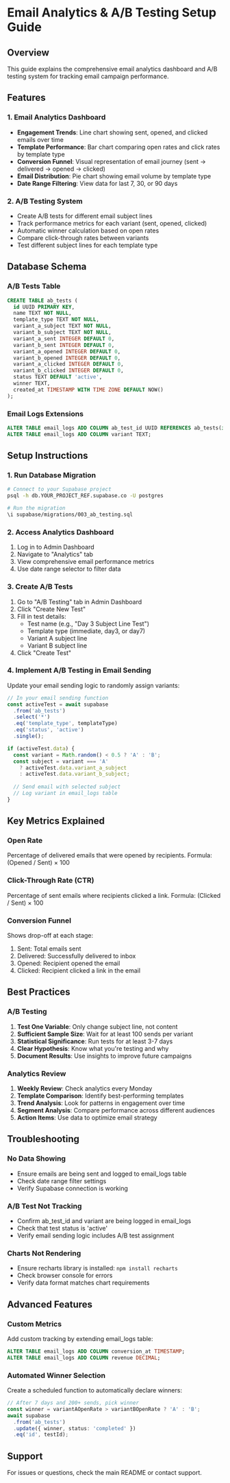 # Email Analytics & A/B Testing Setup Guide

## Overview
This guide explains the comprehensive email analytics dashboard and A/B testing system for tracking email campaign performance.

## Features

### 1. Email Analytics Dashboard
- **Engagement Trends**: Line chart showing sent, opened, and clicked emails over time
- **Template Performance**: Bar chart comparing open rates and click rates by template type
- **Conversion Funnel**: Visual representation of email journey (sent → delivered → opened → clicked)
- **Email Distribution**: Pie chart showing email volume by template type
- **Date Range Filtering**: View data for last 7, 30, or 90 days

### 2. A/B Testing System
- Create A/B tests for different email subject lines
- Track performance metrics for each variant (sent, opened, clicked)
- Automatic winner calculation based on open rates
- Compare click-through rates between variants
- Test different subject lines for each template type

## Database Schema

### A/B Tests Table
```sql
CREATE TABLE ab_tests (
  id UUID PRIMARY KEY,
  name TEXT NOT NULL,
  template_type TEXT NOT NULL,
  variant_a_subject TEXT NOT NULL,
  variant_b_subject TEXT NOT NULL,
  variant_a_sent INTEGER DEFAULT 0,
  variant_b_sent INTEGER DEFAULT 0,
  variant_a_opened INTEGER DEFAULT 0,
  variant_b_opened INTEGER DEFAULT 0,
  variant_a_clicked INTEGER DEFAULT 0,
  variant_b_clicked INTEGER DEFAULT 0,
  status TEXT DEFAULT 'active',
  winner TEXT,
  created_at TIMESTAMP WITH TIME ZONE DEFAULT NOW()
);
```

### Email Logs Extensions
```sql
ALTER TABLE email_logs ADD COLUMN ab_test_id UUID REFERENCES ab_tests(id);
ALTER TABLE email_logs ADD COLUMN variant TEXT;
```

## Setup Instructions

### 1. Run Database Migration
```bash
# Connect to your Supabase project
psql -h db.YOUR_PROJECT_REF.supabase.co -U postgres

# Run the migration
\i supabase/migrations/003_ab_testing.sql
```

### 2. Access Analytics Dashboard
1. Log in to Admin Dashboard
2. Navigate to "Analytics" tab
3. View comprehensive email performance metrics
4. Use date range selector to filter data

### 3. Create A/B Tests
1. Go to "A/B Testing" tab in Admin Dashboard
2. Click "Create New Test"
3. Fill in test details:
   - Test name (e.g., "Day 3 Subject Line Test")
   - Template type (immediate, day3, or day7)
   - Variant A subject line
   - Variant B subject line
4. Click "Create Test"

### 4. Implement A/B Testing in Email Sending
Update your email sending logic to randomly assign variants:

```typescript
// In your email sending function
const activeTest = await supabase
  .from('ab_tests')
  .select('*')
  .eq('template_type', templateType)
  .eq('status', 'active')
  .single();

if (activeTest.data) {
  const variant = Math.random() < 0.5 ? 'A' : 'B';
  const subject = variant === 'A' 
    ? activeTest.data.variant_a_subject 
    : activeTest.data.variant_b_subject;
  
  // Send email with selected subject
  // Log variant in email_logs table
}
```

## Key Metrics Explained

### Open Rate
Percentage of delivered emails that were opened by recipients.
Formula: (Opened / Sent) × 100

### Click-Through Rate (CTR)
Percentage of sent emails where recipients clicked a link.
Formula: (Clicked / Sent) × 100

### Conversion Funnel
Shows drop-off at each stage:
1. Sent: Total emails sent
2. Delivered: Successfully delivered to inbox
3. Opened: Recipient opened the email
4. Clicked: Recipient clicked a link in the email

## Best Practices

### A/B Testing
1. **Test One Variable**: Only change subject line, not content
2. **Sufficient Sample Size**: Wait for at least 100 sends per variant
3. **Statistical Significance**: Run tests for at least 3-7 days
4. **Clear Hypothesis**: Know what you're testing and why
5. **Document Results**: Use insights to improve future campaigns

### Analytics Review
1. **Weekly Review**: Check analytics every Monday
2. **Template Comparison**: Identify best-performing templates
3. **Trend Analysis**: Look for patterns in engagement over time
4. **Segment Analysis**: Compare performance across different audiences
5. **Action Items**: Use data to optimize email strategy

## Troubleshooting

### No Data Showing
- Ensure emails are being sent and logged to email_logs table
- Check date range filter settings
- Verify Supabase connection is working

### A/B Test Not Tracking
- Confirm ab_test_id and variant are being logged in email_logs
- Check that test status is 'active'
- Verify email sending logic includes A/B test assignment

### Charts Not Rendering
- Ensure recharts library is installed: `npm install recharts`
- Check browser console for errors
- Verify data format matches chart requirements

## Advanced Features

### Custom Metrics
Add custom tracking by extending email_logs table:
```sql
ALTER TABLE email_logs ADD COLUMN conversion_at TIMESTAMP;
ALTER TABLE email_logs ADD COLUMN revenue DECIMAL;
```

### Automated Winner Selection
Create a scheduled function to automatically declare winners:
```typescript
// After 7 days and 200+ sends, pick winner
const winner = variantAOpenRate > variantBOpenRate ? 'A' : 'B';
await supabase
  .from('ab_tests')
  .update({ winner, status: 'completed' })
  .eq('id', testId);
```

## Support
For issues or questions, check the main README or contact support.
